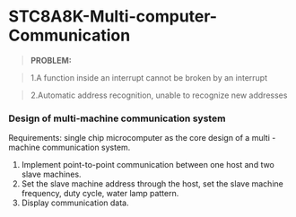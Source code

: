 # STC8A8K-Multi-computer-Communication
>**PROBLEM:**

>1.A function inside an interrupt cannot be broken by an interrupt

>2.Automatic address recognition, unable to recognize new addresses

###  Design of multi-machine communication system

Requirements: single chip microcomputer as the core design of a multi - machine communication system.

1. Implement point-to-point communication between one host and two slave machines.
2. Set the slave machine address through the host, set the slave machine frequency, duty cycle, water lamp pattern.
3. Display communication data.

